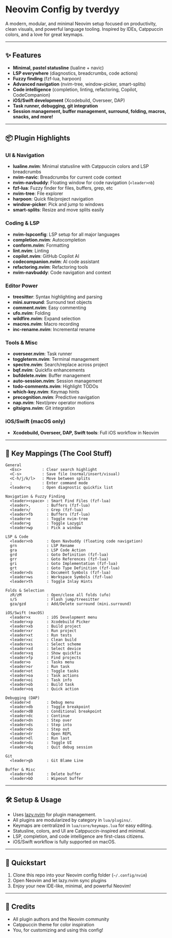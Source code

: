# Neovim Config by tverdyy

A modern, modular, and minimal Neovim setup focused on productivity, clean visuals, and powerful language tooling. Inspired by IDEs, Catppuccin colors, and a love for great keymaps.

---

## ✨ Features
- **Minimal, pastel statusline** (lualine + navic)
- **LSP everywhere** (diagnostics, breadcrumbs, code actions)
- **Fuzzy finding** (fzf-lua, harpoon)
- **Advanced navigation** (nvim-tree, window-picker, smart-splits)
- **Code intelligence** (completion, linting, refactoring, Copilot, CodeCompanion)
- **iOS/Swift development** (Xcodebuild, Overseer, DAP)
- **Task runner, debugging, git integration**
- **Session management, buffer management, surround, folding, macros, snacks, and more!**

---

## 📦 Plugin Highlights

### UI & Navigation
- **lualine.nvim**: Minimal statusline with Catppuccin colors and LSP breadcrumbs
- **nvim-navic**: Breadcrumbs for current code context
- **nvim-navbuddy**: Floating window for code navigation (`<leader>nb`)
- **fzf-lua**: Fuzzy finder for files, buffers, grep, etc
- **nvim-tree**: File explorer
- **harpoon**: Quick file/project navigation
- **window-picker**: Pick and jump to windows
- **smart-splits**: Resize and move splits easily

### Coding & LSP
- **nvim-lspconfig**: LSP setup for all major languages
- **completion.nvim**: Autocompletion
- **conform.nvim**: Formatting
- **lint.nvim**: Linting
- **copilot.nvim**: GitHub Copilot AI
- **codecompanion.nvim**: AI code assistant
- **refactoring.nvim**: Refactoring tools
- **nvim-navbuddy**: Code navigation and context

### Editor Power
- **treesitter**: Syntax highlighting and parsing
- **mini.surround**: Surround text objects
- **comment.nvim**: Easy commenting
- **ufo.nvim**: Folding
- **wildfire.nvim**: Expand selection
- **macros.nvim**: Macro recording
- **inc-rename.nvim**: Incremental rename

### Tools & Misc
- **overseer.nvim**: Task runner
- **toggleterm.nvim**: Terminal management
- **spectre.nvim**: Search/replace across project
- **bqf.nvim**: Quickfix enhancements
- **bufdelete.nvim**: Buffer management
- **auto-session.nvim**: Session management
- **todo-comments.nvim**: Highlight TODOs
- **which-key.nvim**: Keymap hints
- **precognition.nvim**: Predictive navigation
- **nap.nvim**: Next/prev operator motions
- **gitsigns.nvim**: Git integration

### iOS/Swift (macOS only)
- **Xcodebuild, Overseer, DAP, Swift tools**: Full iOS workflow in Neovim

---

## 🎹 Key Mappings (The Cool Stuff)

```text
General
  <Esc>         : Clear search highlight
  <C-s>         : Save file (normal/insert/visual)
  <C-h/j/k/l>   : Move between splits
  ;             : Enter command mode
  <leader>q     : Open diagnostic quickfix list

Navigation & Fuzzy Finding
  <leader><space> : Smart Find Files (fzf-lua)
  <leader>,       : Buffers (fzf-lua)
  <leader>/       : Grep (fzf-lua)
  <leader>fb      : Buffers (fzf-lua)
  <leader>e       : Toggle nvim-tree
  <leader>g       : Toggle Lazygit
  <leader>wp      : Pick a window

LSP & Code
  <leader>nb      : Open Navbuddy (floating code navigation)
  grn             : LSP Rename
  gra             : LSP Code Action
  grd             : Goto Definition (fzf-lua)
  grr             : Goto References (fzf-lua)
  gri             : Goto Implementation (fzf-lua)
  grt             : Goto Type Definition (fzf-lua)
  <leader>ds      : Document Symbols (fzf-lua)
  <leader>ws      : Workspace Symbols (fzf-lua)
  <leader>th      : Toggle Inlay Hints

Folds & Selection
  zR/zM           : Open/close all folds (ufo)
  s/S             : Flash jump/treesitter
  gza/gzd         : Add/Delete surround (mini.surround)

iOS/Swift (macOS)
  <leader>x       : iOS Development menu
  <leader>xp      : Xcodebuild Picker
  <leader>xb      : Build project
  <leader>xr      : Run project
  <leader>xt      : Run tests
  <leader>xc      : Clean build
  <leader>xs      : Select scheme
  <leader>xd      : Select device
  <leader>xq      : Show quickfix
  <leader>fp      : Find projects
  <leader>o       : Tasks menu
  <leader>or      : Run task
  <leader>ot      : Toggle tasks
  <leader>oa      : Task actions
  <leader>oi      : Task info
  <leader>ob      : Build task
  <leader>oq      : Quick action

Debugging (DAP)
  <leader>d       : Debug menu
  <leader>db      : Toggle breakpoint
  <leader>dB      : Conditional breakpoint
  <leader>dc      : Continue
  <leader>dn      : Step over
  <leader>ds      : Step into
  <leader>do      : Step out
  <leader>dr      : Open REPL
  <leader>dl      : Run last
  <leader>du      : Toggle UI
  <leader>dq      : Quit debug session

Git
  <leader>gb      : Git Blame Line

Buffer & Misc
  <leader>bd      : Delete buffer
  <leader>bD      : Wipeout buffer
```

---

## 🛠️ Setup & Usage
- Uses [lazy.nvim](https://github.com/folke/lazy.nvim) for plugin management.
- All plugins are modularized by category in `lua/plugins/`.
- Keymaps are centralized in `lua/core/keymaps.lua` for easy editing.
- Statusline, colors, and UI are Catppuccin-inspired and minimal.
- LSP, completion, and code intelligence are first-class citizens.
- iOS/Swift workflow is fully supported on macOS.

---

## 🚀 Quickstart
1. Clone this repo into your Neovim config folder (`~/.config/nvim`)
2. Open Neovim and let lazy.nvim sync plugins
3. Enjoy your new IDE-like, minimal, and powerful Neovim!

---

## 🤝 Credits
- All plugin authors and the Neovim community
- Catppuccin theme for color inspiration
- You, for customizing and using this config!
